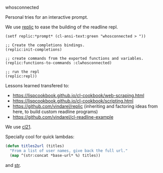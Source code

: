whosconnected

Personal tries for an interactive prompt.

We use [replic](https://github.com/vindarel/replic) to ease the building of the readline repl.

```common-lisp
(setf replic:*prompt* (cl-ansi-text:green "whosconnected > "))

;; Create the completions bindings.
(replic:init-completions)

;; create commands from the exported functions and variables.
(replic:functions-to-commands :clwhosconnected)

;; run the repl
(replic:repl))
```

Lessons learned transfered to:

* https://lispcookbook.github.io/cl-cookbook/web-scraping.html
* https://lispcookbook.github.io/cl-cookbook/scripting.html
* https://github.com/vindarel/replic (inheriting and factoring ideas from here, to build custom readline programs)
* https://github.com/vindarel/cl-readline-example

We use [cl21](https://lispcookbook.github.io/cl-cookbook/cl21.html).

Specially cool for quick lambdas:

~~~lisp
(defun titles2url (titles)
  "From a list of user names, give back the full url."
  (map ^(str:concat *base-url* %) titles))
~~~

and [str](https://github.com/vindarel/cl-str).
